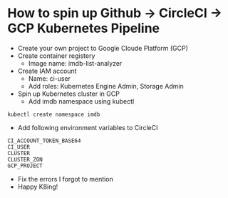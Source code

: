 # How to spin up Github -> CircleCI -> GCP Kubernetes Pipeline

* Create your own project to Google Cloude Platform (GCP) 
* Create container registery
    * Image name: imdb-list-analyzer
* Create IAM account
    * Name: ci-user
    * Add roles: Kubernetes Engine Admin, Storage Admin
* Spin up Kubernetes cluster in GCP 
    * Add imdb namespace using kubectl
    
```
kubectl create namespace imdb
```
    
* Add following environment variables to CircleCI

```
CI_ACCOUNT_TOKEN_BASE64
CI_USER
CLUSTER	
CLUSTER_ZON	
GCP_PROJECT
```

* Fix the errors I forgot to mention
* Happy K8ing!